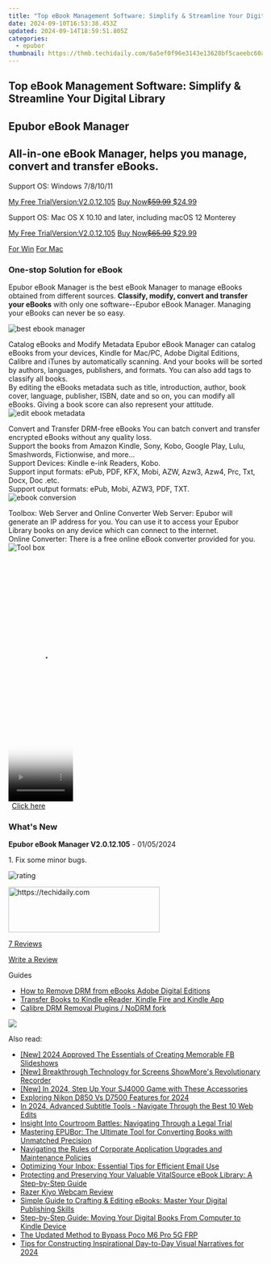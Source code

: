 ```yaml
---
title: "Top eBook Management Software: Simplify & Streamline Your Digital Library"
date: 2024-09-10T16:53:38.453Z
updated: 2024-09-14T18:59:51.805Z
categories:
  - epubor
thumbnail: https://thmb.techidaily.com/6a5ef0f96e3143e13628bf5caeebc60a8c5be5cea41d7e7c6dca8a665b151ae2.jpg
---
```


## Top eBook Management Software: Simplify & Streamline Your Digital Library

## Epubor eBook Manager

## All-in-one eBook Manager, helps you manage, convert and transfer eBooks.

Support OS: Windows 7/8/10/11

[My Free TrialVersion:V2.0.12.105](https://tools.techidaily.com/epubor/ebook-manager/) [Buy Now~~$59.99~~ $24.99](https://tools.techidaily.com/epubor/ebook-manager/)

Support OS: Mac OS X 10.10 and later, including macOS 12 Monterey

[My Free TrialVersion:V2.0.12.105](https://tools.techidaily.com/epubor/ebook-manager/) [Buy Now~~$65.99~~ $29.99](https://tools.techidaily.com/epubor/ebook-manager/)

[For Win](http://www.epubor.com/javascript:void%280%29) [For Mac](http://www.epubor.com/javascript:void%280%29) 

### One-stop Solution for eBook

Epubor eBook Manager is the best eBook Manager to manage eBooks obtained from different sources. **Classify, modify, convert and transfer your eBooks** with only one software--Epubor eBook Manager. Managing your eBooks can never be so easy.

![best ebook manager](http://www.epubor.com/images/ebook-manager.feature1.png)

Catalog eBooks and Modify Metadata Epubor eBook Manager can catalog eBooks from your devices, Kindle for Mac/PC, Adobe Digital Editions, Calibre and iTunes by automatically scanning. And your books will be sorted by authors, languages, publishers, and formats. You can also add tags to classify all books.  
By editing the eBooks metadata such as title, introduction, author, book cover, language, publisher, ISBN, date and so on, you can modify all eBooks. Giving a book score can also represent your attitude. ![edit ebook metadata](http://www.epubor.com/images/metadata-edit.png)

Convert and Transfer DRM-free eBooks You can batch convert and transfer encrypted eBooks without any quality loss.  
Support the books from Amazon Kindle, Sony, Kobo, Google Play, Lulu, Smashwords, Fictionwise, and more...  
Support Devices: Kindle e-ink Readers, Kobo.  
Support input formats: ePub, PDF, KFX, Mobi, AZW, Azw3, Azw4, Prc, Txt, Docx, Doc .etc.  
Support output formats: ePub, Mobi, AZW3, PDF, TXT.  
![ebook conversion](http://www.epubor.com/images/ebook-manager-feature3.jpg) 

Toolbox: Web Server and Online Converter Web Server: Epubor will generate an IP address for you. You can use it to access your Epubor Library books on any device which can connect to the internet.  
Online Converter: There is a free online eBook converter provided for you.  
![Tool box](http://www.epubor.com/images/ebook-manager-feature4.jpg)

<!-- affiliate ads begin -->
<span id="1977032">
					<video width="128" height="480" style="cursor:pointer"
           poster="//a.impactradius-go.com/display-clicktoplayimage/1977032.png"
           onclick="if(!this.playClicked){this.play();this.setAttribute('controls',true);this.playClicked=true;}">
	   <source src="//a.impactradius-go.com/display-ad/22993-1977032">
	   <img src="//a.impactradius-go.com/display-clicktoplayimage/1977032.png" style="border: none; height: 100%; width: 100%; object-fit: contain">
	</video>
	<div style="width:80px;text-align:center"><a href="javascript:window.open(decodeURIComponent('https%3A%2F%2Fhomestyler.sjv.io%2Fc%2F5597632%2F1977032%2F22993'), '_blank');void(0);">Click here</a></div>
</span>
<img height="0" width="0" src="https://imp.pxf.io/i/5597632/1977032/22993" style="position:absolute;visibility:hidden;" border="0" />
<!-- affiliate ads end -->

### What's New

**Epubor eBook Manager V2.0.12.105** \- 01/05/2024

1\. Fix some minor bugs.

![rating](http://www.epubor.com/images/star.png)

<!-- affiliate ads begin -->
<a href="https://aligracehair.sjv.io/c/5597632/2115915/19272" target="_top" id="2115915">
  <img src="//a.impactradius-go.com/display-ad/19272-2115915" border="0" alt="https://techidaily.com" width="300" height="90"/>
</a>
<img height="0" width="0" src="https://aligracehair.sjv.io/i/5597632/2115915/19272" style="position:absolute;visibility:hidden;" border="0" />
<!-- affiliate ads end -->

[7 Reviews](https://tools.techidaily.com/epubor/ebook-manager/)

[Write a Review](https://tools.techidaily.com/epubor/ebook-manager/)

Guides 

* [How to Remove DRM from eBooks Adobe Digital Editions](https://tools.techidaily.com/epubor/products/)
* [Transfer Books to Kindle eReader, Kindle Fire and Kindle App](https://tools.techidaily.com/epubor/transfer/)
* [Calibre DRM Removal Plugins / NoDRM fork](https://tools.techidaily.com/epubor/products/)

![](http://www.epubor.com/images/product-guide2.jpg)

<ins class="adsbygoogle"
     style="display:block"
     data-ad-format="autorelaxed"
     data-ad-client="ca-pub-7571918770474297"
     data-ad-slot="1223367746"></ins>

<ins class="adsbygoogle"
     style="display:block"
     data-ad-client="ca-pub-7571918770474297"
     data-ad-slot="8358498916"
     data-ad-format="auto"
     data-full-width-responsive="true"></ins>

<span class="atpl-alsoreadstyle">Also read:</span>
<div><ul>
<li><a href="https://facebook-video-recording.techidaily.com/new-2024-approved-the-essentials-of-creating-memorable-fb-slideshows/"><u>[New] 2024 Approved The Essentials of Creating Memorable FB Slideshows</u></a></li>
<li><a href="https://screen-capture.techidaily.com/new-breakthrough-technology-for-screens-showmores-revolutionary-recorder/"><u>[New] Breakthrough Technology for Screens ShowMore's Revolutionary Recorder</u></a></li>
<li><a href="https://vp-tips.techidaily.com/new-in-2024-step-up-your-sj4000-game-with-these-accessories/"><u>[New] In 2024, Step Up Your SJ4000 Game with These Accessories</u></a></li>
<li><a href="https://some-knowledge.techidaily.com/exploring-nikon-d850-vs-d7500-features-for-2024/"><u>Exploring Nikon D850 Vs D7500 Features for 2024</u></a></li>
<li><a href="https://extra-lessons.techidaily.com/in-2024-advanced-subtitle-tools-navigate-through-the-best-10-web-edits/"><u>In 2024, Advanced Subtitle Tools - Navigate Through the Best 10 Web Edits</u></a></li>
<li><a href="https://discover-bits.techidaily.com/insight-into-courtroom-battles-navigating-through-a-legal-trial/"><u>Insight Into Courtroom Battles: Navigating Through a Legal Trial</u></a></li>
<li><a href="https://discover-bits.techidaily.com/mastering-epubor-the-ultimate-tool-for-converting-books-with-unmatched-precision/"><u>Mastering EPUBor: The Ultimate Tool for Converting Books with Unmatched Precision</u></a></li>
<li><a href="https://discover-bits.techidaily.com/navigating-the-rules-of-corporate-application-upgrades-and-maintenance-policies/"><u>Navigating the Rules of Corporate Application Upgrades and Maintenance Policies</u></a></li>
<li><a href="https://discover-bits.techidaily.com/optimizing-your-inbox-essential-tips-for-efficient-email-use/"><u>Optimizing Your Inbox: Essential Tips for Efficient Email Use</u></a></li>
<li><a href="https://discover-bits.techidaily.com/protecting-and-preserving-your-valuable-vitalsource-ebook-library-a-step-by-step-guide/"><u>Protecting and Preserving Your Valuable VitalSource eBook Library: A Step-by-Step Guide</u></a></li>
<li><a href="https://screen-video-capture.techidaily.com/razer-kiyo-webcam-review/"><u>Razer Kiyo Webcam Review</u></a></li>
<li><a href="https://discover-bits.techidaily.com/simple-guide-to-crafting-and-editing-ebooks-master-your-digital-publishing-skills/"><u>Simple Guide to Crafting & Editing eBooks: Master Your Digital Publishing Skills</u></a></li>
<li><a href="https://discover-bits.techidaily.com/step-by-step-guide-moving-your-digital-books-from-computer-to-kindle-device/"><u>Step-by-Step Guide: Moving Your Digital Books From Computer to Kindle Device</u></a></li>
<li><a href="https://android-frp.techidaily.com/the-updated-method-to-bypass-poco-m6-pro-5g-frp-by-drfone-android/"><u>The Updated Method to Bypass Poco M6 Pro 5G FRP</u></a></li>
<li><a href="https://youtube-blog.techidaily.com/for-constructing-inspirational-day-to-day-visual-narratives-for-2024/"><u>Tips for Constructing Inspirational Day-to-Day Visual Narratives for 2024</u></a></li>
</ul></div>

